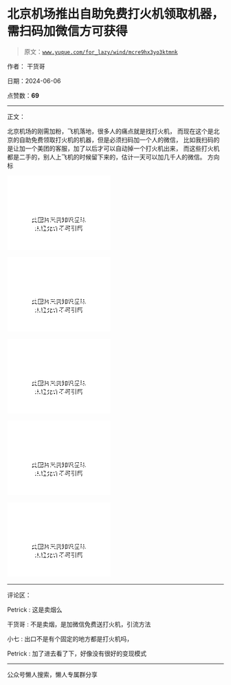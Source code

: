 # 北京机场推出自助免费打火机领取机器，需扫码加微信方可获得

> 原文：[`www.yuque.com/for_lazy/wind/mcre9hx3yo3ktmnk`](https://www.yuque.com/for_lazy/wind/mcre9hx3yo3ktmnk)

作者： 干货哥

日期：2024-06-06

点赞数：**69**

* * *

正文：

北京机场的刚需加粉，飞机落地，很多人的痛点就是找打火机， 而现在这个是北京的自助免费领取打火机的机器，但是必须扫码加一个人的微信，
比如我扫码的是让加一个美团的客服，加了以后才可以自动掉一个打火机出来， 而这些打火机都是二手的，别人上飞机的时候留下来的，估计一天可以加几千人的微信。
方向标

![](img/58890c384d0704aab39a65541eb2c20d.png)

![](img/599fd5d6bda5937515106a3c581314c7.png)

![](img/fd6945bcd7fde9f61555f9b4b52d75a4.png)

![](img/5c405a62b3997dd2c90d19f97d0a3953.png)

![](img/37f2789bfa223bab41c5501dabf82e3c.png)

* * *

评论区：

Petrick : 这是卖烟么

干货哥 : 不是卖烟，是加微信免费送打火机，引流方法

小七 : 出口不是有个固定的地方都是打火机吗，

Petrick : 加了进去看了下，好像没有很好的变现模式

* * *

公众号懒人搜索，懒人专属群分享